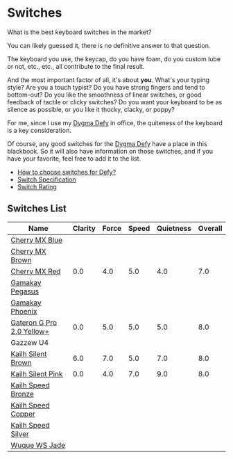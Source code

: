 # Switches

What is the best keyboard switches in the market?

You can likely guessed it, there is no definitive answer to that question.

The keyboard you use, the keycap, do you have foam, do you custom lube or not, etc., etc.,
all contribute to the final result.

And the most important factor of all, it's about **you**.
What's your typing style? Are you a touch typist? Do you have strong fingers and tend to bottom-out?
Do you like the smoothness of linear switches, or good feedback of tactile or clicky switches?
Do you want your keyboard to be as silence as possible, or you like it thocky, clacky, or poppy?

For me, since I use my [Dygma Defy][defy] in office,
the quiteness of the keyboard is a key consideration.

Of course, any good switches for the [Dygma Defy][defy] have a place in this blackbook.
So it will also have information on those switches,
and if you have your favorite, feel free to add it to the list.

- [How to choose switches for Defy?](./how_to_choose_switches_for_defy.md)
- [Switch Specification](./switch_specification.md)
- [Switch Rating](./switch_rating.md)

## Switches List

| Name                                                       | Clarity | Force | Speed | Quietness | Overall |
| ---------------------------------------------------------- | ------- | ----- | ----- | --------- | ------- |
| [Cherry MX Blue](./cherry_mx_blue.md)                      |         |       |       |           |         |
| [Cherry MX Brown](./cherry_mx_brown.md)                    |         |       |       |           |         |
| [Cherry MX Red](./cherry_mx_red.md)                        | 0.0     | 4.0   | 5.0   | 4.0       | 7.0     |
| [Gamakay Pegasus](./gamakay_pegasus.md)                    |         |       |       |           |         |
| [Gamakay Phoenix](./gamakay_phoenix.md)                    |         |       |       |           |         |
| [Gateron G Pro 2.0 Yellow+](./gateron_g_pro_2.0_yellow.md) | 0.0     | 5.0   | 5.0   | 5.0       | 8.0     |
| Gazzew U4                                                  |         |       |       |           |         |
| [Kailh Silent Brown](./kailh_silent_brown.md)              | 6.0     | 7.0   | 5.0   | 7.0       | 8.0     |
| [Kailh Silent Pink](./kailh_silent_pink.md)                | 0.0     | 4.0   | 7.0   | 9.0       | 8.0     |
| [Kailh Speed Bronze](./kailh_speed_bronze.md)              |         |       |       |           |         |
| [Kailh Speed Copper](./kailh_speed_copper.md)              |         |       |       |           |         |
| [Kailh Speed Silver](./kailh_speed_silver.md)              |         |       |       |           |         |
| [Wuque WS Jade](./wuque_ws_jade.md)                        |         |       |       |           |         |

[defy]: https://dygma.com/pages/defy
